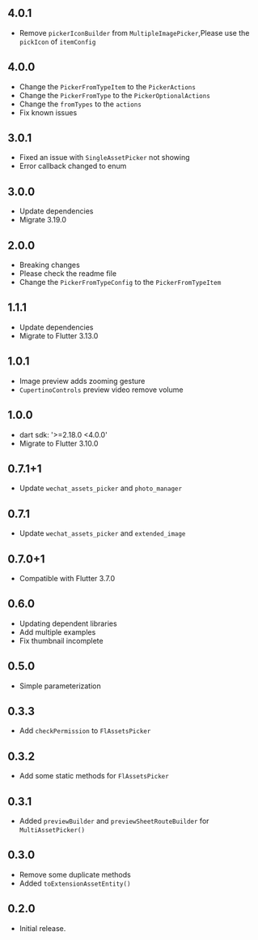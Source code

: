 ## 4.0.1

* Remove `pickerIconBuilder` from `MultipleImagePicker`,Please use the `pickIcon` of `itemConfig`

## 4.0.0

* Change the `PickerFromTypeItem` to the `PickerActions`
* Change the `PickerFromType` to the `PickerOptionalActions`
* Change the `fromTypes` to the `actions`
* Fix known issues

## 3.0.1

* Fixed an issue with `SingleAssetPicker` not showing
* Error callback changed to enum

## 3.0.0

* Update dependencies
* Migrate 3.19.0

## 2.0.0

* Breaking changes
* Please check the readme file
* Change the `PickerFromTypeConfig` to the `PickerFromTypeItem`

## 1.1.1

* Update dependencies
* Migrate to Flutter 3.13.0

## 1.0.1

* Image preview adds zooming gesture
* `CupertinoControls` preview video remove volume

## 1.0.0

* dart sdk: '>=2.18.0 <4.0.0'
* Migrate to Flutter 3.10.0

## 0.7.1+1

* Update `wechat_assets_picker` and `photo_manager`

## 0.7.1

* Update `wechat_assets_picker` and `extended_image`

## 0.7.0+1

* Compatible with Flutter 3.7.0

## 0.6.0

* Updating dependent libraries
* Add multiple examples
* Fix thumbnail incomplete

## 0.5.0

* Simple parameterization

## 0.3.3

* Add `checkPermission` to `FlAssetsPicker`

## 0.3.2

* Add some static methods for `FlAssetsPicker`

## 0.3.1

* Added `previewBuilder` and `previewSheetRouteBuilder` for `MultiAssetPicker()`

## 0.3.0

* Remove some duplicate methods
* Added `toExtensionAssetEntity()`

## 0.2.0

* Initial release.
